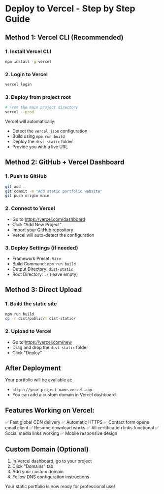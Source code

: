 # Deploy to Vercel - Step by Step Guide

## Method 1: Vercel CLI (Recommended)

### 1. Install Vercel CLI
```bash
npm install -g vercel
```

### 2. Login to Vercel
```bash
vercel login
```

### 3. Deploy from project root
```bash
# From the main project directory
vercel --prod
```

Vercel will automatically:
- Detect the `vercel.json` configuration
- Build using `npm run build` 
- Deploy the `dist-static` folder
- Provide you with a live URL

## Method 2: GitHub + Vercel Dashboard

### 1. Push to GitHub
```bash
git add .
git commit -m "Add static portfolio website"
git push origin main
```

### 2. Connect to Vercel
- Go to https://vercel.com/dashboard
- Click "Add New Project"
- Import your GitHub repository
- Vercel will auto-detect the configuration

### 3. Deploy Settings (if needed)
- Framework Preset: `Vite`
- Build Command: `npm run build`
- Output Directory: `dist-static`
- Root Directory: `./` (leave empty)

## Method 3: Direct Upload

### 1. Build the static site
```bash
npm run build
cp -r dist/public/* dist-static/
```

### 2. Upload to Vercel
- Go to https://vercel.com/new
- Drag and drop the `dist-static` folder
- Click "Deploy"

## After Deployment

Your portfolio will be available at:
- `https://your-project-name.vercel.app`
- You can add a custom domain in Vercel dashboard

## Features Working on Vercel:
✅ Fast global CDN delivery
✅ Automatic HTTPS
✅ Contact form opens email client
✅ Resume download works
✅ All certification links functional
✅ Social media links working
✅ Mobile responsive design

## Custom Domain (Optional)
1. In Vercel dashboard, go to your project
2. Click "Domains" tab
3. Add your custom domain
4. Follow DNS configuration instructions

Your static portfolio is now ready for professional use!